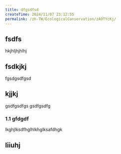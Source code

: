 ```yaml
---
title: dfgsdfsd
createTime: 2024/11/07 23:12:55
permalink: /zh-TW/EcologicalConservation/zA9TYcKj/
---
```


## fsdfs
hkjhljhjhlhj
## fsdkjkj

fgsdgsdfgsd

## kjjkj

gsdfgsdfgs
gsdfgsdfg

### 1.1 gfdgdf


lkghjlksdfhglhlkhglksafdhgk

## liiuhj

